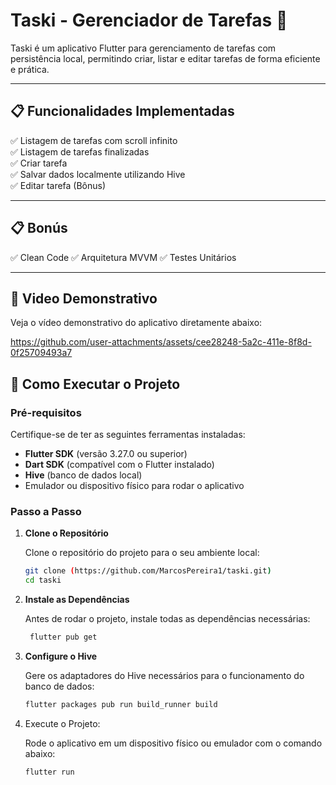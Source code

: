 # Taski - Gerenciador de Tarefas 📝

Taski é um aplicativo Flutter para gerenciamento de tarefas com persistência local, permitindo criar, listar e editar tarefas de forma eficiente e prática.

---

## 📋 Funcionalidades Implementadas

✅ Listagem de tarefas com scroll infinito  
✅ Listagem de tarefas finalizadas  
✅ Criar tarefa  
✅ Salvar dados localmente utilizando Hive  
✅ Editar tarefa (Bônus)

---

## 📋 Bonús

✅ Clean Code
✅ Arquitetura MVVM
✅ Testes Unitários 

---

## 🎥 Video Demonstrativo

Veja o vídeo demonstrativo do aplicativo diretamente abaixo:

https://github.com/user-attachments/assets/cee28248-5a2c-411e-8f8d-0f25709493a7


## 🚀 Como Executar o Projeto

### Pré-requisitos

Certifique-se de ter as seguintes ferramentas instaladas:

- **Flutter SDK** (versão 3.27.0 ou superior)
- **Dart SDK** (compatível com o Flutter instalado)
- **Hive** (banco de dados local)
- Emulador ou dispositivo físico para rodar o aplicativo

### Passo a Passo

1. **Clone o Repositório**

   Clone o repositório do projeto para o seu ambiente local:

   ```bash
   git clone (https://github.com/MarcosPereira1/taski.git)
   cd taski
2. **Instale as Dependências**

    Antes de rodar o projeto, instale todas as dependências necessárias:

    ```bash
     flutter pub get

3. **Configure o Hive**

   Gere os adaptadores do Hive necessários para o funcionamento do banco de dados:

   ```bash
   flutter packages pub run build_runner build

4. Execute o Projeto:

   Rode o aplicativo em um dispositivo físico ou emulador com o comando abaixo:

   ```bash
   flutter run



